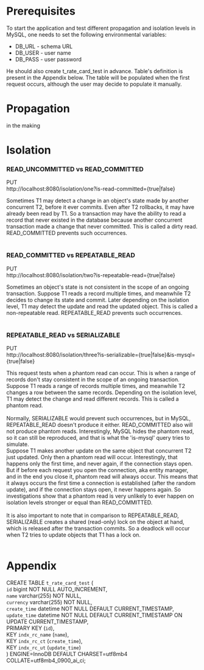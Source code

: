 # Prerequisites
To start the application and test different propagation and isolation levels in MySQL, one needs to set
the following environmental variables:
<br/>
* DB_URL - schema URL
* DB_USER - user name
* DB_PASS - user password <br/>

He should also create t_rate_card_test in advance. Table's definition is present in the Appendix below.
The table will be populated when the first request occurs, although the user may decide to populate it
manually.

# Propagation
in the making
# Isolation
### READ_UNCOMMITTED vs READ_COMMITTED <br>
  PUT <br>
  http://localhost:8080/isolation/one?is-read-committed={true|false} <br/>

Sometimes T1 may detect a change in an object's state made by another concurrent T2, before it ever commits.
Even after T2 rollbacks, it may have already been read by T1.
So a transaction may have the ability to read a record that never existed in the database because another concurrent
transaction made a change that never committed.
This is called a dirty read.
READ_COMMITTED prevents such occurrences.
<Br/><br/>
### READ_COMMITTED vs REPEATABLE_READ <br>
  PUT <br>
  http://localhost:8080/isolation/two?is-repeatable-read={true|false} <br/>

Sometimes an object's state is not consistent in the scope of an ongoing transaction.
Suppose T1 reads a record multiple times, and meanwhile T2 decides to change its state and commit.
Later depending on the isolation level, T1 may detect the update and read the updated object.
This is called a non-repeatable read.
REPEATABLE_READ prevents such occurrences.
<Br/><br/>
### REPEATABLE_READ vs SERIALIZABLE <br>
  PUT <br>
  http://localhost:8080/isolation/three?is-serializable={true|false}&is-mysql={true|false} <br/>

This request tests when a phantom read can occur.
This is when a range of records don't stay consistent in the scope of an ongoing transaction.
Suppose T1 reads a range of records multiple times, and meanwhile T2 changes a row between the same records.
Depending on the isolation level, T1 may detect the change and read different records.
This is called a phantom read.
<Br/><Br/>
Normally, SERIALIZABLE would prevent such occurrences, but in MySQL, REPEATABLE_READ doesn't produce it either.
READ_COMMITTED also will not produce phantom reads.
Interestingly, MySQL hides the phantom read, so it can still be reproduced, and that is what the 'is-mysql' 
query tries to simulate.
<Br/>
Suppose T1 makes another update on the same object that concurrent T2 just updated. 
Only then a phantom read will occur.
Interestingly, that happens only the first time, and never again, if the connection stays open.
But if before each request you open the connection, aka entity manager, and in the end you close it, phantom read 
will always occur.
This means that it always occurs the first time a connection is established (after the random update), 
and if the connection stays open, it never happens again.
So investigations show that a phantom read is very unlikely to ever happen on isolation levels stronger or
equal than READ_COMMITTED.
<Br/><Br/>
It is also important to note that in comparison to REPEATABLE_READ, SERIALIZABLE creates a shared (read-only) lock
on the object at hand, which is released after the transaction commits.
So a deadlock will occur when T2 tries to update objects that T1 has a lock on.
<Br/><Br/>

# Appendix
CREATE TABLE `t_rate_card_test` ( <br/>
`id` bigint NOT NULL AUTO_INCREMENT, <br/>
`name` varchar(255) NOT NULL, <br/>
`currency` varchar(255) NOT NULL, <br/>
`create_time` datetime NOT NULL DEFAULT CURRENT_TIMESTAMP, <br/>
`update_time` datetime NOT NULL DEFAULT CURRENT_TIMESTAMP ON UPDATE CURRENT_TIMESTAMP, <br/>
PRIMARY KEY (`id`), <br/>
KEY `indx_rc_name` (`name`), <br/>
KEY `indx_rc_ct` (`create_time`), <br/>
KEY `indx_rc_ut` (`update_time`) <br/>
) ENGINE=InnoDB DEFAULT CHARSET=utf8mb4 COLLATE=utf8mb4_0900_ai_ci; <br/><br/>
